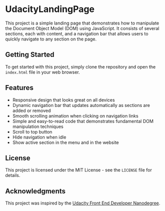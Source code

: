 # UdacityLandingPage

This project is a simple landing page that demonstrates how to manipulate the Document Object Model (DOM) using JavaScript. It consists of several sections, each with content, and a navigation bar that allows users to quickly navigate to any section on the page.

## Getting Started

To get started with this project, simply clone the repository and open the `index.html` file in your web browser.


## Features

- Responsive design that looks great on all devices
- Dynamic navigation bar that updates automatically as sections are added or removed
- Smooth scrolling animation when clicking on navigation links
- Simple and easy-to-read code that demonstrates fundamental DOM manipulation techniques
- Scroll to top button
- Hide navigation when idle
- Show active section in the menu and in the website

## License

This project is licensed under the MIT License - see the `LICENSE` file for details.

## Acknowledgments

This project was inspired by the [Udacity Front End Developer Nanodegree](https://www.udacity.com/course/front-end-web-developer-nanodegree--nd0011).
